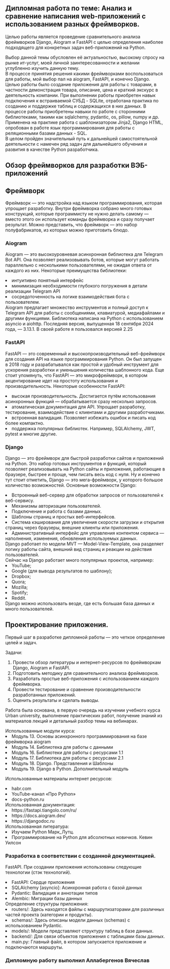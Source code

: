 ## Дипломная работа по теме: Анализ и сравнение написания web-приложений с использованием разных фреймворков.

Целью работы является проведение сравнительного анализа фреймворков Django, Aiogram и FastAPI с целью определения наиболее подходящего для конкретных задач веб-приложений на Python.

Выбор данной темы обусловлен её актуальностью, высокому спросу на рынке ит-услуг, моей личной заинтересованности и желании углубленно изучить данную тему.<br>
В процессе принятия решения какими фреймворками воспользоваться для работы, мой выбор пал на aiogram, FastAPI, и конечно Django.<br>
Целью работы было создание приложения для работы с товарами, в частности демонстрация товара, описание, цена и краткий экскурс в деятельность компании.
При выполнении работы приобретен навык подключения к встраиваемой СУБД  - SQLite, отработана практика по созданию и поддержке таблиц и содержащихся в них данных.
В процессе работы приобретены навыки по работе с сторонними библиотеками, такими как sqlalchemy, pydantic, os, pillow, numpy и др.
Применена на практике работа с шаблонизатором Jinja2, Django HTML, опробован в работе язык программирования для работы с реляционными базами данных - SQL.<br>
В целом пройден значительный путь к дальнейшей самостоятельной деятельности с намечен ряд задач для дальнейшего обучения и развития в качестве Python разработчика.

## Обзор фреймворков для разработки ВЭБ-приложений

## Фреймворк 
Фреймворк — это надстройка над языком программирования, которая упрощает разработку. Внутри фреймворка собрано много готовых конструкций, которые программисту не нужно делать самому — вместо этого он использует команды фреймворка и сразу получает результат. Можно представить, что фреймворк — это набор полуфабрикатов, из которых можно приготовить блюдо.

### Aiogram

Aiogram — это высокоуровневая асинхронная библиотека для Telegram Bot API. Она позволяет реализовывать ботов, которые могут работать параллельно с несколькими пользователями, не ожидая ответа от каждого из них.
Некоторые преимущества библиотеки:
<li>интуитивно понятный интерфейс</li>
<li>минимизация необходимости глубокого погружения в детали реализации Telegram API</li>
<li>сосредоточенность на логике взаимодействия бота с пользователем.</li>
Aiogram предлагает множество инструментов и полный доступ к Telegram API для работы с сообщениями, клавиатурой, медиафайлами и другими функциями.
Библиотека написана на Python с использованием asyncio и aiohttp. Последняя версия, выпущенная 18 сентября 2024 года, — 3.13.1.
В своей работе я пользовался версией 2.25

### FastAPI

FastAPI — это современный и высокопроизводительный веб-фреймворк для создания API на языке программирования Python. Он был запущен в 2018 году и разрабатывался как простой и удобный инструмент для ускорения разработки и уменьшения количества шаблонного кода. Еще стоит упомянуть, что FastAPI — это микрофреймворк, в котором акцентирование идет на простоту использования и производительность.
Некоторые особенности FastAPI:
<li>высокая производительность. Достигается путём использования асинхронных функций — обрабатывается сразу несколько запросов.</li>
<li>атоматическая документация для API. Упрощает разработку, тестирование, взаимодействие с клиентами и другими разработчиками.</li>
<li>встроенная валидация. Позволяет избежать ошибок и писать код более компактно.</li>
<li>поддержка популярных библиотек. Например, SQLAlchemy, JWT, pytest и многие другие.</li>

### Django

Django — это фреймворк для быстрой разработки сайтов и приложений на Python. Это набор готовых инструментов и функций, который позволяет реализовывать на Python сайты и приложения, работающие в браузере, быстрее и проще, чем писать весь код с нуля. Ну и конечно тут стоит отметить, Django — это мега-фреймворк, у которого большое количество возможностей.
Основные возможности Django:
<li>Встроенный веб-сервер для обработки запросов от пользователей к веб-сервису.</li>
<li>Механизмы авторизации пользователей.</li> 
<li>Подключение и работа с базами данных. </li>
<li>Шаблоны страниц и простых веб-интерфейсов. </li>
<li>Система кэширования для увеличения скорости загрузки и открытия страниц через браузеры, внешние клиенты или приложения.</li> 
<li>Административный интерфейс для управления контентом сервиса — наполнения, изменения, обновления используемых данных. </li>
Django работает по модели MVT — Model-View-Template, она разделяет логику работы сайта, внешний вид страниц и реакции на действия пользователей.<br>
Сейчас на Django работает много популярных проектов, например:
<li>YouTube;</li>
<li>Google (для вывода результатов по шаблону);</li>
<li>Dropbox;</li>
<li>Quora;</li>
<li>Mozilla;</li>
<li>Spotify;</li>
<li>Reddit.</li>
Django можно использовать везде, где есть большая база данных и много пользователей.

## Проектирование приложения.

Первый шаг в разработке дипломной работы — это четкое определение целей и задач. 

Задачи:
1. Провести обзор литературы и интернет-ресурсов по фреймворкам Django, Aiogram и FastAPI. 
2. Подготовить методику для сравнительного анализа фреймворков. 
3. Разработать простые веб-приложения с использованием каждого фреймворка. 
4. Провести тестирование и сравнение производительности разработанных приложений. 
5. Оценить результаты и сделать выводы.

<p>Работа была основана, в первую очередь на изучении учебного курса Urban university, выполнение практических работ, получение знаний из материалов лекций и детальный разбор темы на вебинарах.</p>
Использованные модули курса:
<li>Модуль 13. Основы асинхронного программирования на базе фреймворка aiogram</li>
<li>Модуль 14. Библиотека для работы с данными</li>
<li>Модуль 16. Библиотеки для работы с ресурсами 1.1</li>
<li>Модуль 17. Библиотека для работы с ресурсами 2.1</li>
<li>Модуль 18. Django. Представления и Шаблоны</li>
<li>Модуль 19. Django в Python. Дополнительный модуль</li>

<p>Использованные материалы интернет ресурсов:</p>
<li>habr.com</li>
<li>YouTube-канал «Про Python»</li>
<li>docs-python.ru</li>
Использованная документация:
<li>https://fastapi.tiangolo.com/ru/</li>
<li>https://docs.aiogram.dev/</li>
<li>https://djangodoc.ru</li>
Использованная литература:
<li>Изучаем Python Марк_Лутц.</li>
<li>Программирование на Python для абсолютных новичков. Кевин Уилсон</li>

### Разработка в соответствии с созданной документацией.

FastAPI. При создании приложения использованы следующие технологии (стэк технологий).
<li>FastAPI: Сердце приложения</li>
<li>SQLAlchemy [asyncio]: Асинхронная работа с базой данных</li>
<li>Pydantic: Валидация и аннотации типов</li>
<li>Alembic: Миграции базы данных</li>
Определение структуры приложения:
<li>routers/: Здесь находятся файлы с маршрутизаторами для различных частей проекта (категории и продукты).</li>
<li>schemas/: Здесь описаны модели данных (schemas) с использованием Pydantic.</li>
<li>models/: Модели представляют структуру таблиц в базе данных.</li>  
<li>backend/: Для связи объектов приложения с таблицами базы данных.</li>  
<li>main.py: Главный файл, в котором запускается приложение и подключаются маршруты.</li>
















### Дипломную работу выполнил Аллабергенов Вячеслав











